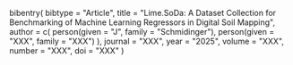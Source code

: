 bibentry(
  bibtype  = "Article",
  title    = "Lime.SoDa: A Dataset Collection for Benchmarking of Machine Learning Regressors in Digital Soil Mapping",
  author   = c(
      person(given = "J", family = "Schmidinger"),
      person(given = "XXX", family = "XXX")
    ),
  journal  = "XXX",
  year     = "2025",
  volume   = "XXX",
  number   = "XXX",
  doi      = "XXX"
)
